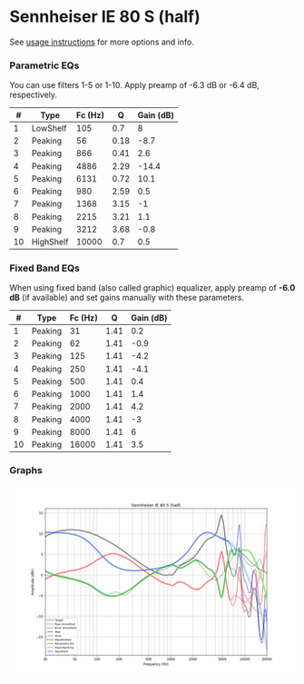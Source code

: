 # Sennheiser IE 80 S (half)
See [usage instructions](https://github.com/jaakkopasanen/AutoEq#usage) for more options and info.

### Parametric EQs
You can use filters 1-5 or 1-10. Apply preamp of -6.3 dB or -6.4 dB, respectively.

|   # | Type      |   Fc (Hz) |    Q |   Gain (dB) |
|-----|-----------|-----------|------|-------------|
|   1 | LowShelf  |       105 | 0.7  |         8   |
|   2 | Peaking   |        56 | 0.18 |        -8.7 |
|   3 | Peaking   |       866 | 0.41 |         2.6 |
|   4 | Peaking   |      4886 | 2.29 |       -14.4 |
|   5 | Peaking   |      6131 | 0.72 |        10.1 |
|   6 | Peaking   |       980 | 2.59 |         0.5 |
|   7 | Peaking   |      1368 | 3.15 |        -1   |
|   8 | Peaking   |      2215 | 3.21 |         1.1 |
|   9 | Peaking   |      3212 | 3.68 |        -0.8 |
|  10 | HighShelf |     10000 | 0.7  |         0.5 |

### Fixed Band EQs
When using fixed band (also called graphic) equalizer, apply preamp of **-6.0 dB** (if available) and set gains manually with these parameters.

|   # | Type    |   Fc (Hz) |    Q |   Gain (dB) |
|-----|---------|-----------|------|-------------|
|   1 | Peaking |        31 | 1.41 |         0.2 |
|   2 | Peaking |        62 | 1.41 |        -0.9 |
|   3 | Peaking |       125 | 1.41 |        -4.2 |
|   4 | Peaking |       250 | 1.41 |        -4.1 |
|   5 | Peaking |       500 | 1.41 |         0.4 |
|   6 | Peaking |      1000 | 1.41 |         1.4 |
|   7 | Peaking |      2000 | 1.41 |         4.2 |
|   8 | Peaking |      4000 | 1.41 |        -3   |
|   9 | Peaking |      8000 | 1.41 |         6   |
|  10 | Peaking |     16000 | 1.41 |         3.5 |

### Graphs
![](./Sennheiser%20IE%2080%20S%20(half).png)
